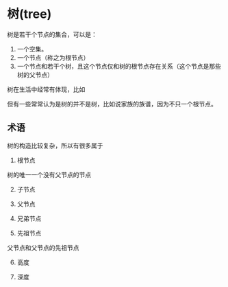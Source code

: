 # 树(tree)

树是若干个节点的集合，可以是：
1. 一个空集。
2. 一个节点（称之为根节点）
3. 一个节点和若干个树，且这个节点仅和树的根节点存在关系（这个节点是那些树的父节点）

树在生活中经常有体现，比如

但有一些常常认为是树的并不是树，比如说家族的族谱，因为不只一个根节点。

## 术语

树的构造比较复杂，所以有很多属于

1. 根节点

树的唯一一个没有父节点的节点

2. 子节点



3. 父节点

4. 兄弟节点

5. 先祖节点

父节点和父节点的先祖节点

6. 高度

7. 深度